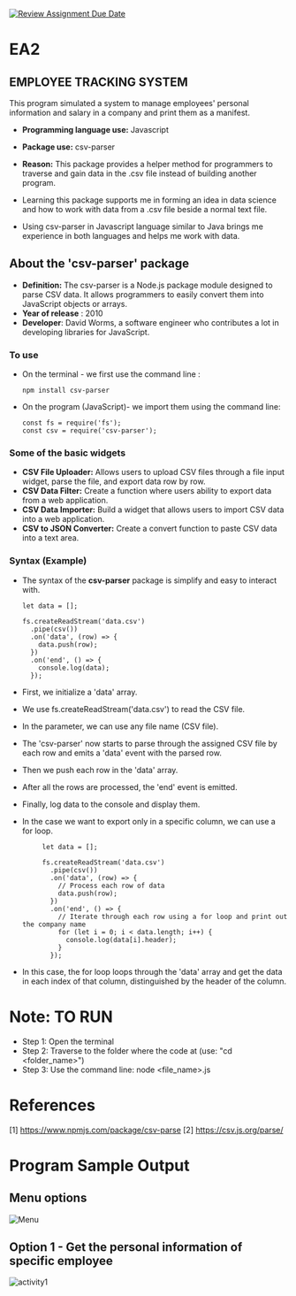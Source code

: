 [![Review Assignment Due Date](https://classroom.github.com/assets/deadline-readme-button-24ddc0f5d75046c5622901739e7c5dd533143b0c8e959d652212380cedb1ea36.svg)](https://classroom.github.com/a/RPDAFNpj)
# EA2

## EMPLOYEE TRACKING SYSTEM
This program simulated a system to manage employees' personal information and salary in a company and print them as a manifest.

- **Programming language use:** Javascript
- **Package use:** csv-parser
- **Reason:** This package provides a helper method for programmers to traverse and gain data in the .csv file instead of building another program.

- Learning this package supports me in forming an idea in data science and how to work with data from a .csv file beside a normal text file.
- Using csv-parser in Javascript language similar to Java brings me experience in both languages and helps me work with data.

## About the 'csv-parser' package
- **Definition:** The csv-parser is a Node.js package module designed to parse CSV data. It allows programmers to easily convert them into JavaScript objects or arrays.
- **Year of release** : 2010
- **Developer**: David Worms, a software engineer who contributes a lot in developing libraries for JavaScript.

### To use
* On the terminal - we first use the command line :

      npm install csv-parser

* On the program (JavaScript)- we import them using the command line:

      const fs = require('fs');
      const csv = require('csv-parser');
  
### Some of the basic widgets
* **CSV File Uploader:** Allows users to upload CSV files through a file input widget, parse the file, and export data row by row.
* **CSV Data Filter:** Create a function where users ability to export data from a web application.
* **CSV Data Importer:** Build a widget that allows users to import CSV data into a web application.
* **CSV to JSON Converter:** Create a convert function to paste CSV data into a text area.

### Syntax (Example)
- The syntax of the **csv-parser** package is simplify and easy to interact with.

      let data = [];
      
      fs.createReadStream('data.csv')
        .pipe(csv())
        .on('data', (row) => {
          data.push(row);
        })
        .on('end', () => {
          console.log(data);
        });

 - First, we initialize a 'data' array.
 - We use fs.createReadStream('data.csv')  to read the CSV file.
 - In the parameter, we can use any file name (CSV file).
 - The 'csv-parser' now starts to parse through the assigned CSV file by each row and emits a 'data' event with the parsed row.
 - Then we push each row in the 'data' array.
 - After all the rows are processed, the 'end' event is emitted.
 - Finally, log data to the console and display them.

 - In the case we want to export only in a specific column, we can use a for loop.
   
            let data = [];
            
            fs.createReadStream('data.csv')
              .pipe(csv())
              .on('data', (row) => {
                // Process each row of data
                data.push(row);
              })
              .on('end', () => {
                // Iterate through each row using a for loop and print out the company name
                for (let i = 0; i < data.length; i++) {
                  console.log(data[i].header);
                }
              });

- In this case, the for loop loops through the 'data' array and get the data in each index of that column, distinguished by the header of the column.
  
# Note: TO RUN
 * Step 1: Open the terminal
 * Step 2: Traverse to the folder where the code at (use: "cd <folder_name>")
 * Step 3: Use the command line: node <file_name>.js

# References
[1] https://www.npmjs.com/package/csv-parse
[2] https://csv.js.org/parse/

# Program Sample Output

## Menu options
![Menu](https://github.com/CS2613-WI24-FR01B/exploration-activity-2-HyPhuPham/assets/114414645/b2c2e0f2-0585-4a46-a18f-7a4f580bb470)

## Option 1 - Get the personal information of specific employee

![activity1](https://github.com/CS2613-WI24-FR01B/exploration-activity-2-HyPhuPham/assets/114414645/9dbd7fbd-f12d-4c17-b6eb-9b5071e45d89)


